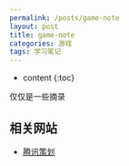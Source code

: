 ```yaml
---
permalink: /posts/game-note
layout: post
title: game-note
categories: 游戏
tags: 学习笔记
---
```


* content
{:toc}

仅仅是一些摘录




## 相关网站

* [腾讯策划](http://gad.qq.com/plan)
